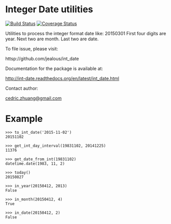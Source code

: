 # Integer Date utilities

[![Build Status](https://travis-ci.org/jealous/int_date.svg?branch=master)](https://travis-ci.org/jealous/int_date)
[![Coverage Status](https://coveralls.io/repos/jealous/int_date/badge.svg?branch=master&service=github)](https://coveralls.io/github/jealous/int_date?branch=master)

Utilities to process the integer format date like: 20150301
First four digits are year.  Next two are month.  Last two are date.

To file issue, please visit:

httsp://github.com/jealous/int_date

Documentation for the package is available at:

http://int-date.readthedocs.org/en/latest/int_date.html

Contact author:

cedric.zhuang@gmail.com

# Example

```
>>> to_int_date('2015-11-02')
20151102

>>> get_int_day_interval(19831102, 20141225)
11376

>>> get_date_from_int(19831102)
datetime.date(1983, 11, 2)

>>> today()
20150827

>>> in_year(20150412, 2013)
False

>>> in_month(20150412, 4)
True

>>> in_date(20150412, 2)
False
```